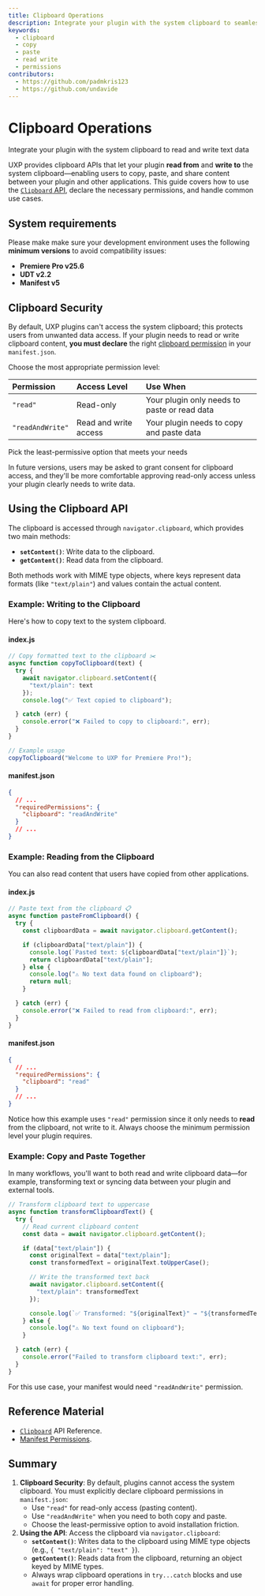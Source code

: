 ```yaml
---
title: Clipboard Operations
description: Integrate your plugin with the system clipboard to seamlessly read and write text data—enabling users to copy, paste, and share content between your plugin and other applications.
keywords:
  - clipboard
  - copy
  - paste
  - read write
  - permissions
contributors:
  - https://github.com/padmkris123
  - https://github.com/undavide
---
```


# Clipboard Operations

Integrate your plugin with the system clipboard to read and write text data

UXP provides clipboard APIs that let your plugin **read from** and **write to** the system clipboard—enabling users to copy, paste, and share content between your plugin and other applications. This guide covers how to use the [`Clipboard` API](../../../uxp-api/reference-js/Global%20Members/Data%20Transfers/Clipboard.md), declare the necessary permissions, and handle common use cases.

## System requirements

Please make make sure your development environment uses the following **minimum versions** to avoid compatibility issues:

- **Premiere Pro v25.6**
- **UDT v2.2**
- **Manifest v5**

## Clipboard Security

By default, UXP plugins can't access the system clipboard; this protects users from unwanted data access. If your plugin needs to read or write clipboard content, **you must declare** the right [clipboard permission](../../../plugins/concepts/manifest/index.md#permissionsdefinition) in your `manifest.json`.

Choose the most appropriate permission level:

| Permission       | Access Level          | Use When                                     |
| :--------------- | :-------------------- | :------------------------------------------- |
| `"read"`         | Read-only             | Your plugin only needs to paste or read data |
| `"readAndWrite"` | Read and write access | Your plugin needs to copy and paste data     |

<InlineAlert variant="info" slots="header, text"/>

Pick the least-permissive option that meets your needs

In future versions, users may be asked to grant consent for clipboard access, and they'll be more comfortable approving read-only access unless your plugin clearly needs to write data.

## Using the Clipboard API

The clipboard is accessed through `navigator.clipboard`, which provides two main methods:

- **`setContent()`**: Write data to the clipboard.
- **`getContent()`**: Read data from the clipboard.

Both methods work with MIME type objects, where keys represent data formats (like `"text/plain"`) and values contain the actual content.

### Example: Writing to the Clipboard

Here's how to copy text to the system clipboard.

<CodeBlock slots="heading, code" repeat="2" languages="JavaScript, JSON" />

#### index.js

```js
// Copy formatted text to the clipboard ✂️
async function copyToClipboard(text) {
  try {
    await navigator.clipboard.setContent({
      "text/plain": text
    });
    console.log("✅ Text copied to clipboard");

  } catch (err) {
    console.error("❌ Failed to copy to clipboard:", err);
  }
}

// Example usage
copyToClipboard("Welcome to UXP for Premiere Pro!");
```

#### manifest.json

```json
{
  // ...
  "requiredPermissions": {
    "clipboard": "readAndWrite"
  }
  // ...
}
```

### Example: Reading from the Clipboard

You can also read content that users have copied from other applications.

<CodeBlock slots="heading, code" repeat="2" languages="JavaScript, JSON" />

#### index.js

```js
// Paste text from the clipboard 📋
async function pasteFromClipboard() {
  try {
    const clipboardData = await navigator.clipboard.getContent();

    if (clipboardData["text/plain"]) {
      console.log(`Pasted text: ${clipboardData["text/plain"]}`);
      return clipboardData["text/plain"];
    } else {
      console.log("⚠️ No text data found on clipboard");
      return null;
    }

  } catch (err) {
    console.error("❌ Failed to read from clipboard:", err);
  }
}
```

#### manifest.json

```json
{
  // ...
  "requiredPermissions": {
    "clipboard": "read"
  }
  // ...
}
```

<InlineAlert variant="info" slots="text"/>

Notice how this example uses `"read"` permission since it only needs to **read** from the clipboard, not write to it. Always choose the minimum permission level your plugin requires.

### Example: Copy and Paste Together

In many workflows, you'll want to both read and write clipboard data—for example, transforming text or syncing data between your plugin and external tools.

```js
// Transform clipboard text to uppercase
async function transformClipboardText() {
  try {
    // Read current clipboard content
    const data = await navigator.clipboard.getContent();

    if (data["text/plain"]) {
      const originalText = data["text/plain"];
      const transformedText = originalText.toUpperCase();

      // Write the transformed text back
      await navigator.clipboard.setContent({
        "text/plain": transformedText
      });

      console.log(`✅ Transformed: "${originalText}" → "${transformedText}"`);
    } else {
      console.log("⚠️ No text found on clipboard");
    }

  } catch (err) {
    console.error("Failed to transform clipboard text:", err);
  }
}
```

For this use case, your manifest would need `"readAndWrite"` permission.

## Reference Material

- [`Clipboard`](../../../uxp-api/reference-js/Global%20Members/Data%20Transfers/Clipboard.md) API Reference.
- [Manifest Permissions](../../../plugins/concepts/manifest/index.md#permissionsdefinition).

## Summary

1. **Clipboard Security**: By default, plugins cannot access the system clipboard. You must explicitly declare clipboard permissions in `manifest.json`:
   - Use `"read"` for read-only access (pasting content).
   - Use `"readAndWrite"` when you need to both copy and paste.
   - Choose the least-permissive option to avoid installation friction.
2. **Using the API**: Access the clipboard via `navigator.clipboard`:
   - **`setContent()`**: Writes data to the clipboard using MIME type objects (e.g., `{ "text/plain": "text" }`).
   - **`getContent()`**: Reads data from the clipboard, returning an object keyed by MIME types.
   - Always wrap clipboard operations in `try...catch` blocks and use `await` for proper error handling.
